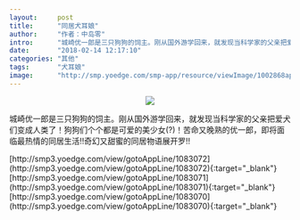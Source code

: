 ```yaml
---
layout:     post
title:      "同居犬耳娘"
author:     "作者：中岛零"
intro:      "城崎优一郎是三只狗狗的饲主。刚从国外游学回来，就发现当科学家的父亲把爱犬们变成人类了！狗狗们个个都是可爱的美少女(?)！苦命又晚熟的优一郎，即将面临最热情的同居生活!!奇幻又甜蜜的同居物语展开罗!!"
date:       "2018-02-14 12:17:10"
categories: "其他"
tags:       "犬耳娘"
image:      "http://smp.yoedge.com/smp-app/resource/viewImage/1002868appline.png"
---
```

<div style="text-align: center">
<p><img src="http://smp.yoedge.com/smp-app/resource/viewImage/1002868appline.png"/></p>
</div>
<p class="post-meta">
<span>城崎优一郎是三只狗狗的饲主。刚从国外游学回来，就发现当科学家的父亲把爱犬们变成人类了！狗狗们个个都是可爱的美少女(?)！苦命又晚熟的优一郎，即将面临最热情的同居生活!!奇幻又甜蜜的同居物语展开罗!!</span>
</p>
[http://smp3.yoedge.com/view/gotoAppLine/1083072](http://smp3.yoedge.com/view/gotoAppLine/1083072){:target="_blank"}
[http://smp3.yoedge.com/view/gotoAppLine/1083071](http://smp3.yoedge.com/view/gotoAppLine/1083071){:target="_blank"}
[http://smp3.yoedge.com/view/gotoAppLine/1083070](http://smp3.yoedge.com/view/gotoAppLine/1083070){:target="_blank"}


